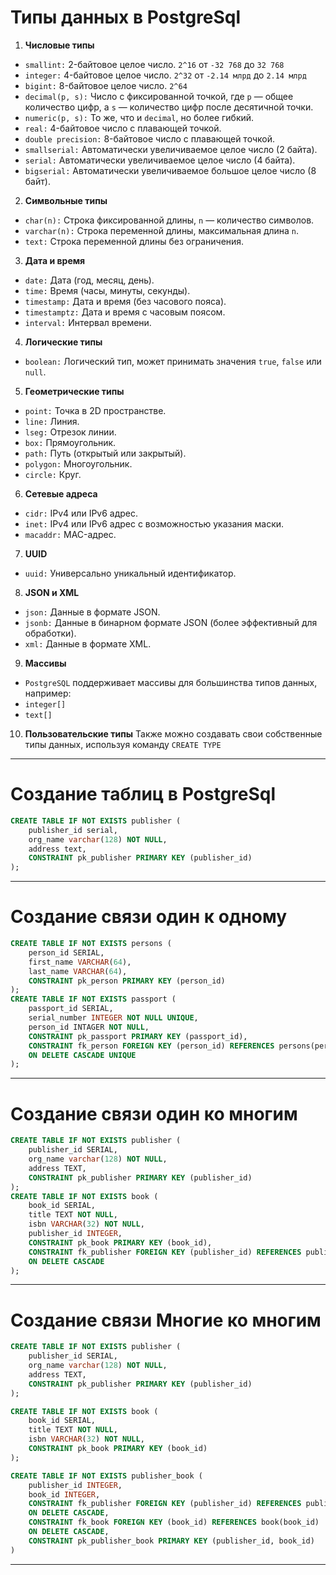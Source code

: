 # Типы данных в PostgreSql
1. **Числовые типы**
- `smallint:` 2-байтовое целое число. `2^16` от `-32 768` до `32 768`
- `integer:` 4-байтовое целое число. `2^32` от `-2.14 млрд` до `2.14 млрд`
- `bigint:` 8-байтовое целое число. `2^64`
- `decimal(p, s):` Число с фиксированной точкой, где `p` — общее количество цифр, а
`s` — количество цифр после десятичной точки.
- `numeric(p, s):` То же, что и `decimal`, но более гибкий.
- `real:` 4-байтовое число с плавающей точкой.
- `double precision:` 8-байтовое число с плавающей точкой.
- `smallserial:` Автоматически увеличиваемое целое число (2 байта).
- `serial:` Автоматически увеличиваемое целое число (4 байта).
- `bigserial:` Автоматически увеличиваемое большое целое число (8 байт).

2. **Символьные типы**
- `char(n):` Строка фиксированной длины, `n` — количество символов.
- `varchar(n):` Строка переменной длины, максимальная длина `n`.
- `text:` Строка переменной длины без ограничения.

3. **Дата и время**
- `date:` Дата (год, месяц, день).
- `time:` Время (часы, минуты, секунды).
- `timestamp:` Дата и время (без часового пояса).
- `timestamptz:` Дата и время с часовым поясом.
- `interval:` Интервал времени.

4. **Логические типы**
- `boolean:` Логический тип, может принимать значения `true`, `false` или `null`.

5. **Геометрические типы**
- `point:` Точка в 2D пространстве.
- `line:` Линия.
- `lseg:` Отрезок линии.
- `box:` Прямоугольник.
- `path:` Путь (открытый или закрытый).
- `polygon:` Многоугольник.
- `circle:` Круг.

6. **Сетевые адреса**
- `cidr:` IPv4 или IPv6 адрес.
- `inet:` IPv4 или IPv6 адрес с возможностью указания маски.
- `macaddr:` MAC-адрес.

7. **UUID**
- `uuid:` Универсально уникальный идентификатор.

8. **JSON и XML**
- `json:` Данные в формате JSON.
- `jsonb:` Данные в бинарном формате JSON (более эффективный для обработки).
- `xml:` Данные в формате XML.

9. **Массивы**
- `PostgreSQL` поддерживает массивы для большинства типов данных, например:
- `integer[]`
- `text[]`

10. **Пользовательские типы**
Также можно создавать свои собственные типы данных, используя команду
`CREATE TYPE`
***

# Создание таблиц в PostgreSql
```sql
CREATE TABLE IF NOT EXISTS publisher (
	publisher_id serial,
	org_name varchar(128) NOT NULL,
	address text,
	CONSTRAINT pk_publisher PRIMARY KEY (publisher_id)
);
```
***
# Создание связи один к одному
```sql
CREATE TABLE IF NOT EXISTS persons (
    person_id SERIAL,
    first_name VARCHAR(64),
    last_name VARCHAR(64),
    CONSTRAINT pk_person PRIMARY KEY (person_id)
);
CREATE TABLE IF NOT EXISTS passport (
    passport_id SERIAL,
    serial_number INTEGER NOT NULL UNIQUE,
    person_id INTAGER NOT NULL,
    CONSTRAINT pk_passport PRIMARY KEY (passport_id),
    CONSTRAINT fk_person FOREIGN KEY (person_id) REFERENCES persons(person_id)
    ON DELETE CASCADE UNIQUE
);
```
***
# Создание связи один ко многим
```sql
CREATE TABLE IF NOT EXISTS publisher (
    publisher_id SERIAL,
    org_name varchar(128) NOT NULL,
    address TEXT,
    CONSTRAINT pk_publisher PRIMARY KEY (publisher_id)
);
CREATE TABLE IF NOT EXISTS book (
    book_id SERIAL,
    title TEXT NOT NULL,
    isbn VARCHAR(32) NOT NULL,
    publisher_id INTEGER,
    CONSTRAINT pk_book PRIMARY KEY (book_id),
    CONSTRAINT fk_publisher FOREIGN KEY (publisher_id) REFERENCES publisher(publisher_id)
    ON DELETE CASCADE
);
```
***
# Создание связи Многие ко многим
```sql
CREATE TABLE IF NOT EXISTS publisher (
    publisher_id SERIAL,
    org_name varchar(128) NOT NULL,
    address TEXT,
    CONSTRAINT pk_publisher PRIMARY KEY (publisher_id)
);

CREATE TABLE IF NOT EXISTS book (
    book_id SERIAL,
    title TEXT NOT NULL,
    isbn VARCHAR(32) NOT NULL,
    CONSTRAINT pk_book PRIMARY KEY (book_id)
);

CREATE TABLE IF NOT EXISTS publisher_book (
    publisher_id INTEGER,
    book_id INTEGER,
    CONSTRAINT fk_publisher FOREIGN KEY (publisher_id) REFERENCES publisher(publisher_id)
    ON DELETE CASCADE,
    CONSTRAINT fk_book FOREIGN KEY (book_id) REFERENCES book(book_id)
    ON DELETE CASCADE,
    CONSTRAINT pk_publisher_book PRIMARY KEY (publisher_id, book_id)
)
```
***